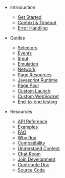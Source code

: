 
- Introduction

  - [Get Started](get-started/README.md)
  - [Context & Timeout](context-and-timeout.md)
  - [Error Handling](error-handling.md)

- Guides

  - [Selectors](selectors/README.md)
  - [Events](events/README.md)
  - [Input](input.md)
  - [Emulation](emulation.md)
  - [Network](network.md)
  - [Page Resources](page-resources/README.md)
  - [Javascript Runtime](javascript-runtime.md)
  - [Page Pool](page-pool.md)
  - [Custom Launch](custom-launch.md)
  - [Custom WebSocket](custom-websocket.md)
  - [End-to-end testing](end-to-end-testing.md)

- Resources

  - [API Reference](https://pkg.go.dev/github.com/go-rod/rod)
  - [Examples](examples.md)
  - [FAQ](faq/README.md)
  - [Why Rod](why-rod.md)
  - [Compatibility](compatibility.md)
  - [Understand Context](understand-context.md)
  - [Chat Room](https://discord.gg/CpevuvY)
  - [Join Development](https://github.com/go-rod/rod/blob/master/.github/CONTRIBUTING.md)
  - [Contribute Doc](contribute-doc.md)
  - [Source Code](https://github.com/go-rod/rod)
